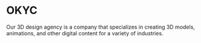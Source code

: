 # OKYC  
Our 3D design agency is a company that 
          specializes in creating 3D models, animations, 
          and other digital content for a variety of 
          industries.
